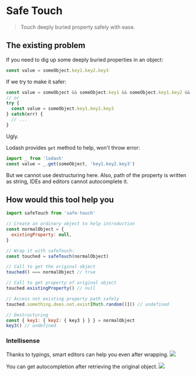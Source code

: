 # Safe Touch

> Touch deeply buried property safely with ease.

## The existing problem

If you need to dig up some deeply buried properties in an object:

```js
const value = someObject.key1.key2.key3
```

If we try to make it safer:

```js
const value = someObject && someObject.key1 && someObject.key1.key2 && someObject.key1.key2.key3
// or
try {
  const value = someObject.key1.key2.key3
} catch(err) {
  // ...
}
```

Ugly.

Lodash provides `get` method to help, won't throw error:
```js
import _ from 'lodash'
const value = _.get(someObject, 'key1.key2.key3')
```

But we cannot use destructuring here. Also, path of the property is written as string, IDEs and editors cannot autocomplete it.

## How would this tool help you

```js
import safeTouch from 'safe-touch'

// Create an ordinary object to help introduction
const normalObject = {
  existingProperty: null,
}

// Wrap it with safeTouch:
const touched = safeTouch(normalObject)

// Call to get the original object
touched() === normalObject // true

// Call to get property of original object
touched.existingProperty() // null

// Access not existing property path safely
touched.something.does.not.exist[Math.random()]() // undefined

// Destructuring
const { key1: { key2: { key3 } } } = normalObject
key3() // undefined
```

### Intellisense
Thanks to typings, smart editors can help you even after wrapping.
![](https://user-images.githubusercontent.com/7480839/42639648-1b9d6d00-8623-11e8-81ec-2927913e56cb.png)

You can get autocompletion after retrieving the original object.
![](https://user-images.githubusercontent.com/7480839/42639650-1d8149a2-8623-11e8-9080-345b78d582d3.png)

